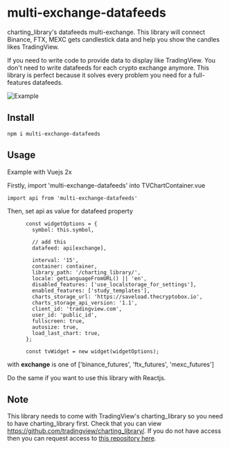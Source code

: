 # multi-exchange-datafeeds

charting_library's datafeeds multi-exchange. This library will connect Binance, FTX, MEXC gets candlestick data and help you show the candles likes TradingView.

If you need to write code to provide data to display like TradingView. You don't need to write datafeeds for each crypto exchange anymore. This library is perfect because it solves every problem you need for a full-features datafeeds.

![Example](https://i.imgur.com/CPTOv0b.png)

## Install

```
npm i multi-exchange-datafeeds
```

## Usage

Example with Vuejs 2x

Firstly, import 'multi-exchange-datafeeds' into TVChartContainer.vue

```
import api from 'multi-exchange-datafeeds'
```

Then, set api as value for datafeed property

```
      const widgetOptions = {
        symbol: this.symbol,
        
        // add this
        datafeed: api[exchange],
        
        interval: '15',
        container: container,
        library_path: '/charting_library/',
        locale: getLanguageFromURL() || 'en',
        disabled_features: ['use_localstorage_for_settings'],
        enabled_features: ['study_templates'],
        charts_storage_url: 'https://saveload.thecryptobox.io',
        charts_storage_api_version: '1.1',
        client_id: 'tradingview.com',
        user_id: 'public_id',
        fullscreen: true,
        autosize: true,
        load_last_chart: true,
      };

      const tvWidget = new widget(widgetOptions);
```

with **exchange** is one of ['binance_futures', 'ftx_futures', 'mexc_futures']

Do the same if you want to use this library with Reactjs.

## Note
This library needs to come with TradingView's charting_library so you need to have charting_library first.
Check that you can view https://github.com/tradingview/charting_library/.
If you do not have access then you can request access to [this repository here](https://www.tradingview.com/HTML5-stock-forex-bitcoin-charting-library/).